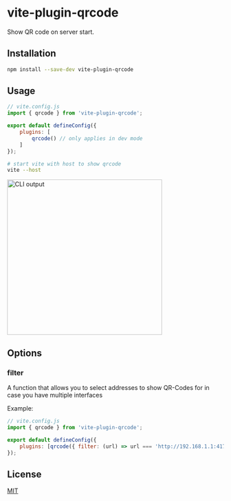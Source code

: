 # vite-plugin-qrcode

Show QR code on server start.

## Installation

```bash
npm install --save-dev vite-plugin-qrcode
```

## Usage

```js
// vite.config.js
import { qrcode } from 'vite-plugin-qrcode';

export default defineConfig({
	plugins: [
		qrcode() // only applies in dev mode
	]
});
```

```bash
# start vite with host to show qrcode
vite --host
```

<img height="360" alt="CLI output" src="https://user-images.githubusercontent.com/34116392/181014171-aa511838-8122-48cf-ad9c-39f0368ee616.png" />

## Options

### filter

A function that allows you to select addresses to show QR-Codes for in case you have multiple interfaces

Example:

```js
// vite.config.js
import { qrcode } from 'vite-plugin-qrcode';

export default defineConfig({
	plugins: [qrcode({ filter: (url) => url === 'http://192.168.1.1:4173' })]
});
```

## License

[MIT](./LICENSE)
